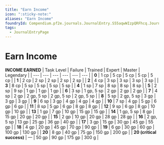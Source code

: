 ```yaml
---
title: "Earn Income"
icon: ":sticky-note:"
aliases: "Earn Income"
foundryId: Compendium.pf2e.journals.JournalEntry.S55aqwWIzpQRFhcq.JournalEntryPage.aBALUjLyOqXKlhrP
tags:
  - JournalEntryPage
---
```


# Earn Income
  

**INCOME EARNED**
| Task Level | Failure | Trained | Expert | Master | Legendary |
| --- | --- | --- | --- | --- | --- |
| **0** | 1 cp | 5 cp | 5 cp | 5 cp | 5 cp |
| **1** | 2 cp | 2 sp | 2 sp | 2 sp | 2 sp |
| **2** | 4 cp | 3 sp | 3 sp | 3 sp | 3 sp |
| **3** | 8 cp | 5 sp | 5 sp | 5 sp | 5 sp |
| **4** | 1 sp | 7 sp | 8 sp | 8 sp | 8 sp |
| **5** | 2 sp | 9 sp | 1 gp | 1 gp | 1 gp |
| **6** | 3 sp | 1 gp, 5 sp | 2 gp | 2 gp | 2 gp |
| **7** | 4 sp | 2 gp | 2 gp, 5 sp | 2 gp, 5 sp | 2 gp, 5 sp |
| **8** | 5 sp | 2 gp, 5 sp | 3 gp | 3 gp | 3 gp |
| **9** | 6 sp | 3 gp | 4 gp | 4 gp | 4 gp |
| **10** | 7 sp | 4 gp | 5 gp | 6 gp | 6 gp |
| **11** | 8 sp | 5 gp | 6 gp | 8 gp | 8 gp |
| **12** | 9 sp | 6 gp | 8 gp | 10 gp | 10 gp |
| **13** | 1 gp | 7 gp | 10 gp | 15 gp | 15 gp |
| **14** | 1 gp, 5 sp | 8 gp | 15 gp | 20 gp | 20 gp |
| **15** | 2 gp | 10 gp | 20 gp | 28 gp | 28 gp |
| **16** | 2 gp, 5 sp | 13 gp | 25 gp | 36 gp | 40 gp |
| **17** | 3 gp | 15 gp | 30 gp | 45 gp | 55 gp |
| **18** | 4 gp | 20 gp | 45 gp | 70 gp | 90 gp |
| **19** | 6 gp | 30 gp | 60 gp | 100 gp | 130 gp |
| **20** | 8 gp | 40 gp | 75 gp | 150 gp | 200 gp |
| **20 (critical success)** | — | 50 gp | 90 gp | 175 gp | 300 g |
